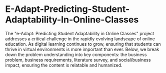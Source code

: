 # E-Adapt-Predicting-Student-Adaptability-In-Online-Classes
The "e-Adapt: Predicting Student Adaptability in Online Classes" project addresses a critical challenge in the rapidly evolving landscape of online education. As digital learning continues to grow, ensuring that students can thrive in virtual environments is more important than ever. Below, we break down the problem understanding into key components: the business problem, business requirements, literature survey, and social/business impact, ensuring the content is relatable and humanized.

